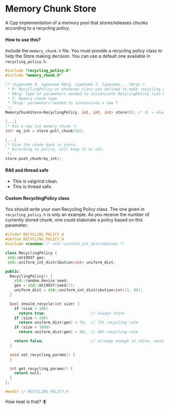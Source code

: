 # Memory Chunk Store
A Cpp implementation of a memory pool that stores/releases chunks according to a recycling policy.

#### How to use this?
Include the `memory_chunk.h` file. You must provide a recycling policy class to help the Store making decision. You can use a default one available in `recycling_policy.h`.

```c++
#include "recycling_policy.h"
#include "memory_chunk.h"

/* <typename R, typename RArg, typename T, typename... TArgs >
 * R: RecyClingPolicy or whatever class you defined to make recycling decisions
 * RArg: type of parameters needed to instanciate RecylingPolicy (can be a singleton or a struct for instance)
 * T: Memory chunk type
 * TArgs: parameters needed to instanciate a new T
 */
MemoryChunkStore<RecyclingPolicy, int, int, int> store(0); /* 0: → always release (no chunk recycling) */

[...]
/* Ask a new int memory chunk */
int* my_int = store.pull_chunk(10);

[...]
/* Give the chunk back to store.
 * According to policy, will keep it or not.
 */
store.push_chunk(my_int);
```

#### RAII and thread safe
- This is valgrind clean.
- This is thread safe.

#### Custom RecyclingPolicy class
You should write your own Recycling Policy class. The one given in `recycling_policy.h` is only an example. As you receive the number of currently stored chunk, one could elaborate a policy based on this parameter:

```c++
#ifndef RECYCLING_POLICY_H
#define RECYCLING_POLICY_H
#include <random> /* std::uniform_int_distribution */

class RecyclingPolicy {
 std::mt19937 gen;
 std::uniform_int_distribution<int> uniform_dist;

public:
  RecyclingPolicy() {
    std::random_device seed;
    gen = std::mt19937(seed());
    uniform_dist = std::uniform_int_distribution<int>(1, 99);
  }

  bool should_recycle(int size) {
    if (size < 100)
      return true;                    // always store
    if (size < 200)
      return uniform_dist(gen) < 75;  // 75% recycling rate
    if (size < 1000)
      return uniform_dist(gen) < 50;  // 50% recycling rate

    return false;                     // already enough in store, never recycle
  }

  void set_recycling_params() {
  }

  int get_recycling_params() {
    return null;
  }
};

#endif // RECYCLING_POLICY_H
```
How neat is that? 🏄
